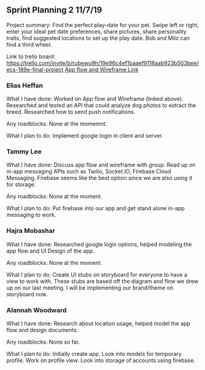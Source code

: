 ## Sprint Planning 2    11/7/19

Project summary: Find the perfect play-date for your pet. Swipe left or right, enter your ideal pet date preferences, share pictures, share personality traits, find suggested locations to set up the play date. Bob and Milo can find a third wheel.

Link to trello board: https://trello.com/invite/b/rubewu9h/19e96c4ef1baaef9118aab923b503bee/ecs-189e-final-project
[App flow and Wireframe Link](https://drive.google.com/open?id=14Jl4QUFf4HCzplrTsMw0kmbq-UGNcwXa)

### Elias Heffan

What I have done: Worked on App flow and Wireframe (linked above). Researched
and tested an API that could analyze dog photos to extract the breed. Researched
how to send push notifications.

Any roadblocks: None at the momemnt.

What I plan to do: Implement google login in client and server. 

### Tammy Lee

What I have done: Discuss app flow and wireframe with group. Read up on in-app messaging APIs such as Twilio, Socket.IO, Firebase Cloud Messaging. Firebase seems like the best option since we are also using it for storage.

Any roadblocks: None at the moment.

What I plan to do: Put firebase into our app and get stand alone in-app messaging to work. 

### Hajra Mobashar

What I have done: Researched google login options, helped modeling the app flow and UI Design of the app.

Any roadblocks: None at the moment.

What I plan to do: Create UI stubs on storyboard for everyone to have a view to work with. These stubs are based off the diagram and flow we drew up on our last meeting. I will be implementing our brand/theme on storyboard now.

### Alannah Woodward

What I have done: Research about location usage, helped model the app flow and design documents. 

Any roadblocks: None so far. 

What I plan to do: Initially create app. Look into models for temporary profile. Work on profile view. Look into storage of accounts using firebase. 
